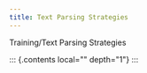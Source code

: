 ```yaml
---
title: Text Parsing Strategies
---
```


Training/Text Parsing Strategies

::: {.contents local="" depth="1"}
:::
